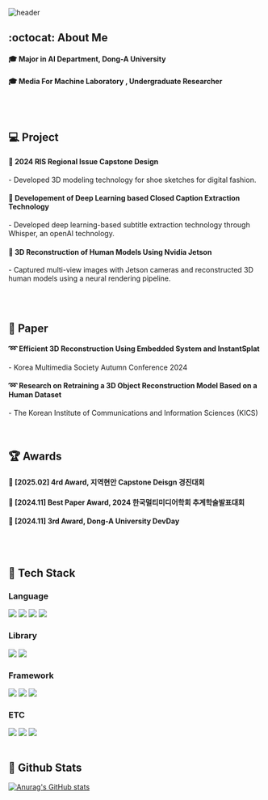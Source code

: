 <div>
  
  <!--Header-->
![header](https://capsule-render.vercel.app/api?type=venom&color=gradient&height=250&section=header&text=Soy's%20Github&fontColor=FF8C00)


<div>
  <!--Body-->
  
  ## :octocat: About Me
  #### :mortar_board: Major in AI Department, Dong-A University <br/>
  #### :mortar_board: Media For Machine Laboratory , Undergraduate Researcher
  <br/>
  <br/>

  ## :computer: Project
  #### :pushpin: 2024 RIS Regional Issue Capstone Design <br/>
  <span style="font-weight: normal;">  - Developed 3D modeling technology for shoe sketches for digital fashion.</span> <br/>

  #### :pushpin: Developement of Deep Learning based Closed Caption Extraction Technology <br/>
  <span style="font-weight: normal;">  - Developed deep learning-based subtitle extraction technology through Whisper, an openAI technology.</span> <br/>

  #### :pushpin: 3D Reconstruction of Human Models Using Nvidia Jetson
  <span style="font-weight: normal;">  - Captured multi-view images with Jetson cameras and reconstructed 3D human models using a neural
rendering pipeline.</span> <br/>

  <br/>
  <br/>

  ## :bookmark_tabs: Paper
  #### :loop: Efficient 3D Reconstruction Using Embedded System and InstantSplat <br/>  
<span style="font-weight: normal;">  - Korea Multimedia Society Autumn Conference 2024</span> <br/>
  #### :loop: Research on Retraining a 3D Object Reconstruction Model Based on a Human Dataset <br/>  
<span style="font-weight: normal;">  - The Korean Institute of Communications and Information Sciences (KICS)</span> <br/>
  <br/>
  <br/>

  ## :trophy: Awards
  #### 💌 [2025.02] 4rd Award, 지역현안 Capstone Deisgn 경진대회 <br/>
  #### 💌 [2024.11] Best Paper Award, 2024 한국멀티미디어학회 추계학술발표대회 <br/>
  #### 💌 [2024.11] 3rd Award, Dong‐A University DevDay <br/>
  <br/>
  <br/>

  
  ## 🧱 Tech Stack
  ### Language
  <!--Python-->
  <img src="https://img.shields.io/badge/Python-3776AB?style=flat-square&logo=Python&logoColor=white"/>
  <!--JavaScript-->
  <img src="https://img.shields.io/badge/JavaScript-F7DF1E?style=flat-square&logo=JavaScript&logoColor=white"/>
  <!--HTML5-->
  <img src="https://img.shields.io/badge/HTML5-E34F26?style=flat-square&logo=HTML5&logoColor=white"/>
  <!--CSS-->
  <img src="https://img.shields.io/badge/CSS3-1572B6?style=flat-square&logo=CSS3&logoColor=white"/>
  <br/>
  
  ### Library
  <!--PyTorch-->
  <img src="https://img.shields.io/badge/PyTorch-EE4C2C?style=flat-square&logo=PyTorch&logoColor=white"/>
  <!--Selenium-->
  <img src="https://img.shields.io/badge/Selenium-43B02A?style=flat-square&logo=Selenium&logoColor=white"/>
  <br/>
  
  ### Framework
  <!--Flask-->
  <img src="https://img.shields.io/badge/Flask-000000?style=flat-square&logo=Flask&logoColor=white"/>
  <!--Django-->
  <img src="https://img.shields.io/badge/Django-092E20?style=flat-square&logo=Django&logoColor=white"/>
  <!--React-->
  <img src="https://img.shields.io/badge/React-61DAFB?style=flat-square&logo=React&logoColor=white&Color=white"/>
  <br/>
  
  ### ETC
  <!--Amazon AWS-->
  <img src="https://img.shields.io/badge/Amazon AWS-232F3E?style=flat-square&logo=Amazon AWS&logoColor=white"/>
  <!--Slack-->
  <img src="https://img.shields.io/badge/Slack-4A154B?style=flat-square&logo=Slack&logoColor=white"/>
  <!--MySQL-->
  <img src="https://img.shields.io/badge/MySQL-4479A1?style=flat-square&logo=MySQL&logoColor=white"/>
  <br/>
  <br/>
  
  ## 🤔 Github Stats
  [![Anurag's GitHub stats](https://github-readme-stats.vercel.app/api?username=soysv)](https://github.com/anuraghazra/github-readme-stats)
  <br/>
 
</div>
